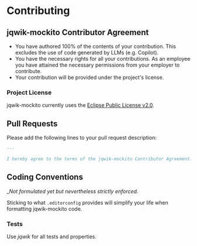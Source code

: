 # Contributing

## jqwik-mockito Contributor Agreement

- You have authored 100% of the contents of your contribution.
  This excludes the use of code generated by LLMs (e.g. Copilot).
- You have the necessary rights for all your contributions. As an employee
  you have attained the necessary permissions from your employer to contribute.
- Your contribution will be provided under the project's license.

### Project License

jqwik-mockito currently uses the [Eclipse Public License v2.0](./LICENSE.md).

## Pull Requests

Please add the following lines to your pull request description:

```markdown
---

I hereby agree to the terms of the jqwik-mockito Contributor Agreement.
```

## Coding Conventions

__Not formulated yet but nevertheless strictly enforced._

Sticking to what `.editorconfig` provides will simplify your life when
formatting jqwik-mockito code.

### Tests

Use _jqwik_ for all tests and properties.
